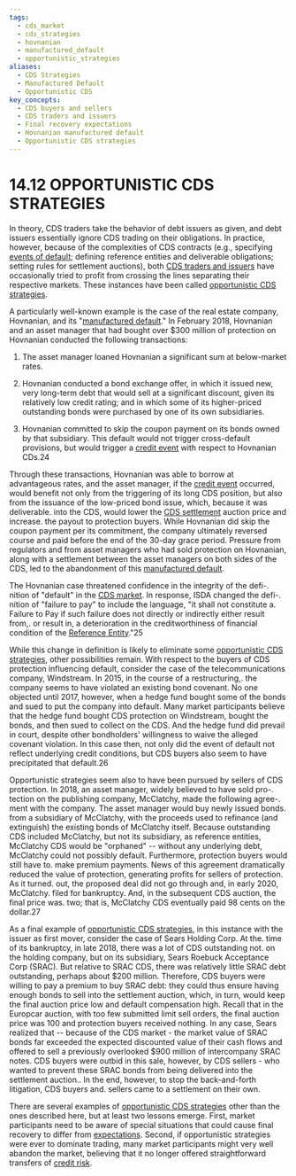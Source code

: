 ```yaml
---
tags:
  - cds_market
  - cds_strategies
  - hovnanian
  - manufactured_default
  - opportunistic_strategies
aliases:
  - CDS Strategies
  - Manufactured Default
  - Opportunistic CDS
key_concepts:
  - CDS buyers and sellers
  - CDS traders and issuers
  - Final recovery expectations
  - Hovnanian manufactured default
  - Opportunistic CDS strategies
---
```


# 14.12 OPPORTUNISTIC CDS STRATEGIES  

In theory, CDS traders take the behavior of debt issuers as given, and debt issuers essentially ignore CDS trading on their obligations. In practice, however, because of the complexities of CDS contracts (e.g., specifying [events of default](../../../Financial%20Markets%20and%20Institutions/II.%20The%20Roles%20of%20Banks%20and%20Derivative%20Markets%20in%20Resolving%20Problems%20Inherent%20in%20Debt%20Contracts/Class%202-%20Debt%20Contracts%20due%20to%20Lack%20of%20Information/Class%20Slides%202%20Discussion%20of%20Loan%20Covenants%20Vs.%20Bond%20Covenants.md); defining reference entities and deliverable obligations; setting rules for settlement auctions), both [CDS traders and issuers](.md) have occasionally tried to profit from crossing the lines separating their respective markets. These instances have been called [opportunistic CDS strategies](.md).  

A particularly well-known example is the case of the real estate company, Hovnanian, and its "[manufactured default](.md)." In February 2018, Hovnanian and an asset manager that had bought over $\$300$ million of protection on Hovnanian conducted the following transactions:  

1. The asset manager loaned Hovnanian a significant sum at below-market rates.   
2. Hovnanian conducted a bond exchange offer, in which it issued new, very long-term debt that would sell at a significant discount, given its relatively low credit rating; and in which some of its higher-priced outstanding bonds were purchased by one of its own subsidiaries.  

3. Hovnanian committed to skip the coupon payment on its bonds owned by that subsidiary. This default would not trigger cross-default provisions, but would trigger a [credit event](../../../Financial%20Engineering/Valuation%20of%20Credit%20Default%20Swaps.md) with respect to Hovnanian CDs.24  

Through these transactions, Hovnanian was able to borrow at advantageous rates, and the asset manager, if the [credit event](../../../Financial%20Engineering/Valuation%20of%20Credit%20Default%20Swaps.md) occurred, would benefit not only from the triggering of its long CDS position, but also from the issuance of the low-priced bond issue, which, because it was deliverable. into the CDS, would lower the [CDS settlement](CDS%20Settlement%20Auctions.md) auction price and increase. the payout to protection buyers. While Hovnanian did skip the coupon payment per its commitment, the company ultimately reversed course and paid before the end of the 30-day grace period. Pressure from regulators and from asset managers who had sold protection on Hovnanian, along with a settlement between the asset managers on both sides of the CDS, led to the abandonment of this [manufactured default](.md).  

The Hovnanian case threatened confidence in the integrity of the defi-. nition of "default" in the [CDS market](../../Financial%20Engineering%20and%20Arbitrage%20in%20the%20Financial%20Markets/PART%20II%20CASH%20FLOW%20ENGINEERING/Chapter%2010%20-%20Collateralized%20Debt%20Obligations%20and%20Basket%20Credit%20Derivatives/Credit%20Derivative%20Indexes.md). In response, ISDA changed the defi-. nition of "failure to pay" to include the language, "it shall not constitute a. Failure to Pay if such failure does not directly or indirectly either result from,. or result in, a deterioration in the creditworthiness of financial condition of the [Reference Entity](../../../Financial%20Instruments/Lecture%20Notes-%20Financial%20Instruments/Lecture%20Notes%209A-%20Credit%20Default%20Swaps.md)."25  

While this change in definition is likely to eliminate some [opportunistic CDS strategies](.md), other possibilities remain. With respect to the buyers of CDS protection influencing default, consider the case of the telecommunications company, Windstream. In 2015, in the course of a restructuring,. the company seems to have violated an existing bond covenant. No one objected until 2017, however, when a hedge fund bought some of the bonds and sued to put the company into default. Many market participants believe that the hedge fund bought CDS protection on Windstream, bought the bonds, and then sued to collect on the CDS. And the hedge fund did prevail in court, despite other bondholders' willingness to waive the alleged covenant violation. In this case then, not only did the event of default not reflect underlying credit conditions, but CDS buyers also seem to have precipitated that default.26  

Opportunistic strategies seem also to have been pursued by sellers of CDS protection. In 2018, an asset manager, widely believed to have sold pro-. tection on the publishing company, McClatchy, made the following agree-. ment with the company. The asset manager would buy newly issued bonds. from a subsidiary of McClatchy, with the proceeds used to refinance (and extinguish) the existing bonds of McClatchy itself. Because outstanding CDS included McClatchy, but not its subsidiary, as reference entities, McClatchy CDS would be "orphaned" -- without any underlying debt, McClatchy could not possibly default. Furthermore, protection buyers would still have to. make premium payments. News of this agreement dramatically reduced the value of protection, generating profits for sellers of protection. As it turned. out, the proposed deal did not go through and, in early 2020, McClatchy. filed for bankruptcy. And, in the subsequent CDS auction, the final price was. two; that is, McClatchy CDS eventually paid 98 cents on the dollar.27  

As a final example of [opportunistic CDS strategies](.md), in this instance with the issuer as first mover, consider the case of Sears Holding Corp. At the. time of its bankruptcy, in late 2018, there was a lot of CDS outstanding not. on the holding company, but on its subsidiary, Sears Roebuck Acceptance Corp (SRAC). But relative to SRAC CDS, there was relatively little SRAC debt outstanding, perhaps about $\$200$ million. Therefore, CDS buyers were willing to pay a premium to buy SRAC debt: they could thus ensure having enough bonds to sell into the settlement auction, which, in turn, would keep the final auction price low and default compensation high. Recall that in the Europcar auction, with too few submitted limit sell orders, the final auction price was 100 and protection buyers received nothing. In any case, Sears realized that -- because of the CDS market - the market value of SRAC bonds far exceeded the expected discounted value of their cash flows and offered to sell a previously overlooked $\$900$ million of intercompany SRAC notes. CDS buyers were outbid in this sale, however, by CDS sellers - who wanted to prevent these SRAC bonds from being delivered into the settlement auction.. In the end, however, to stop the back-and-forth litigation, CDS buyers and. sellers came to a settlement on their own.  

There are several examples of [opportunistic CDS strategies](.md) other than the ones described here, but at least two lessons emerge. First, market participants need to be aware of special situations that could cause final recovery to differ from [expectations](../../../Fixed%20Income%20Asset%20Pricing/Fixed%20Income%20Lecture%20Notes/FORWARD%20RATES%20AND%20TERM%20STRUCTURE.md). Second, if opportunistic strategies were ever to dominate trading, many market participants might very well abandon the market, believing that it no longer offered straightforward transfers of [credit risk](../../../Course%20Notes/Quantitative%20Trading%20Strategies%20Lecture%20Notes.md).  